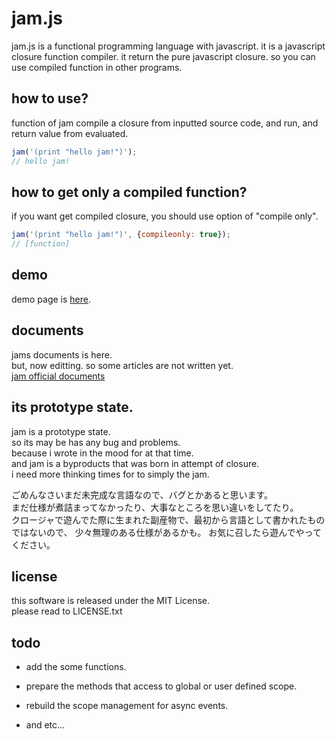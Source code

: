
# jam.js

<!-- jam.js is a functional programmng language with javascript.   -->
<!-- and its javascript function compiler.   -->
<!-- jam() compile and call the closure by inputted source code.   -->

<!-- jamはJavaScriptで実装された関数型言語です。   -->
<!-- 地味にコンパイル法式。   -->
<!-- コンパイルと言っても関数コンパイラです。   -->
<!-- 用意されている関数jamにソースコードを与えてあげると、   -->
<!-- コードを解釈してJavaScriptで実行可能な関数を生成し、実行してくれます。   -->

jam.js is a functional programming language with javascript. 
it is a javascript closure function compiler. it return the pure javascript closure.
so you can use compiled function in other programs.


## how to use?

function of jam compile a closure from inputted source code, and run, and return value from evaluated.


```javascript
jam('(print "hello jam!")');
// hello jam!
```

## how to get only a compiled function?

if you want get compiled closure,
you should use option of "compile only".


<!-- if you want get the closure then   -->
<!-- add the options to second argument.   -->

<!-- ソースコードのみを与えてjamを実行した場合、   -->
<!-- コンパイルされた関数は実行され、実行結果が返り値となるため、生成された関数はロストします。   -->
<!-- もし、生成された関数が欲しい場合、例のように第二引数のオプションに{compileonly: true}を与えてあげることにより、 -->
<!-- 実行関数を受け取ることができます。 -->

```javascript
jam('(print "hello jam!")', {compileonly: true});
// [function]
```

## demo

demo page is [here](http://jam.tikubonn.org/demo/).

## documents

jams documents is here.  
but, now editting. so some articles are not written yet.  
[jam official documents](https://github.com/tikubonn/jam.js/wiki)  

## its prototype state.

jam is a prototype state.  
so its may be has any bug and problems.  
because i wrote in the mood for at that time.  
and jam is a byproducts that was born in attempt of closure.  
i need more thinking times for to simply the jam.  

ごめんなさいまだ未完成な言語なので、バグとかあると思います。  
まだ仕様が煮詰まってなかったり、大事なところを思い違いをしてたり。  
クロージャで遊んでた際に生まれた副産物で、最初から言語として書かれたものではないので、
少々無理のある仕様があるかも。
お気に召したら遊んでやってください。  

## license

this software is released under the MIT License.  
please read to LICENSE.txt  

## todo

* add the some functions.

* prepare the methods that access to global or user defined scope.

* rebuild the scope management for async events.

* and etc...

